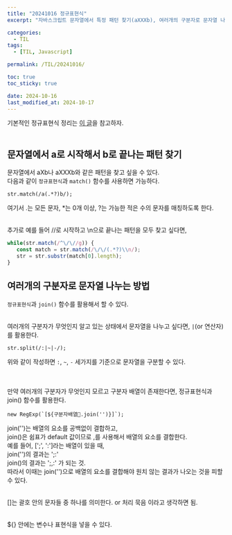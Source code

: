 ```yaml
---
title: "20241016 정규표현식"
excerpt: "자바스크립트 문자열에서 특정 패턴 찾기(aXXXb), 여러개의 구분자로 문자열 나누는 방법"

categories:
  - TIL
tags:
  - [TIL, Javascript]

permalink: /TIL/20241016/

toc: true
toc_sticky: true

date: 2024-10-16
last_modified_at: 2024-10-17
---
```


기본적인 정규표현식 정리는 <a href="https://inpa.tistory.com/entry/JS-%F0%9F%93%9A-%EC%A0%95%EA%B7%9C%EC%8B%9D-RegExp-%EB%88%84%EA%B5%AC%EB%82%98-%EC%9D%B4%ED%95%B4%ED%95%98%EA%B8%B0-%EC%89%BD%EA%B2%8C-%EC%A0%95%EB%A6%AC" target="_blank">이 글<a>을 참고하자. <br><br>

## 문자열에서 a로 시작해서 b로 끝나는 패턴 찾기
문자열에서 aXb나 aXXXb와 같은 패턴을 찾고 싶을 수 있다. <br>
다음과 같이 ```정규표현식```과 ```match()``` 함수를 사용하면 가능하다. <br>
```
str.match(/a(.*?)b/);
```
여기서 .는 모든 문자, *는 0개 이상, ?는 가능한 적은 수의 문자를 매칭하도록 한다. <br><br>

추가로 예를 들어 //로 시작하고 \n으로 끝나는 패턴을 모두 찾고 싶다면,
```javascript
while(str.match(/^\/\//g)) {
   const match = str.match(/\/\/(.*?)\\n/);
   str = str.substr(match[0].length);
}
```

## 여러개의 구분자로 문자열 나누는 방법
```정규표현식```과 ```join()``` 함수를 활용해서 할 수 있다. <br><br>

여러개의 구분자가 무엇인지 알고 있는 상태에서 문자열을 나누고 싶다면, ```|```(or 연산자)를 활용한다.
```
str.split(/:|~|-/);
```
위와 같이 작성하면 ```:```, ```~```, ```-``` 세가지를 기준으로 문자열을 구분할 수 있다.<br><br><br>

만약 여러개의 구분자가 무엇인지 모르고 구분자 배열이 존재한다면, 정규표현식과 join() 함수를 활용한다.<br>
```
new RegExp(`[${구분자배열.join('')}]`);
```
join('')는 배열의 요소를 공백없이 결합하고, <br>
join()은 쉼표가 default 값이므로 ,를 사용해서 배열의 요소를 결합한다. <br>
예를 들어, [';', ':']라는 배열이 있을 때, <br>
join('')의 결과는 ';:' <br>
join()의 결과는 ';,:' 가 되는 것. <br>
따라서 이때는 join('')으로 배열의 요소를 결합해야 원치 않는 결과가 나오는 것을 피할 수 있다. <br><br>

[]는 괄호 안의 문자들 중 하나를 의미한다. or 처리 묵음 이라고 생각하면 됨. <br><br>

${} 안에는 변수나 표현식을 넣을 수 있다. <br><br><br>
